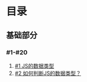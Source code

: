 # 目录

## 基础部分

### #1-#20

1. [#1 JS的数据类型](/js/basic/q1-20.html#1-js的数据类型)
2. [#2 如何判断JS的数据类型？](/js/basic/q1-20.html#2-如何判断js的数据类型)

